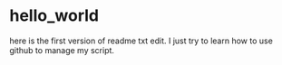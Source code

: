 # hello_world

here is the first version of readme txt edit.
I just try to learn how to use github to manage my script.
